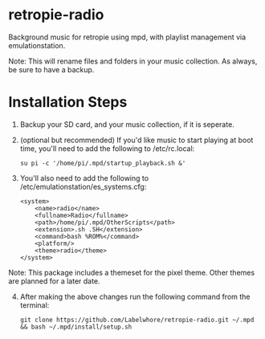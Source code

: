 # retropie-radio
Background music for retropie using mpd, with playlist management via emulationstation. 

  Note: This will rename files and folders in your music collection. As always, be sure to have a backup.


# Installation Steps

1.   Backup your SD card, and your music collection, if it is seperate.

2.  (optional but recommended) If you'd like music to start playing at boot time, you'll need to add the following to /etc/rc.local:

        su pi -c '/home/pi/.mpd/startup_playback.sh &'


3.  You'll also need to add the following to /etc/emulationstation/es_systems.cfg:

        <system>
            <name>radio</name>
            <fullname>Radio</fullname>
            <path>/home/pi/.mpd/OtherScripts</path>
            <extension>.sh .SH</extension>
            <command>bash %ROM%</command>
            <platform/>
            <theme>radio</theme>
        </system>
  
  Note: This package includes a themeset for the pixel theme. Other themes are planned for a later date.
  
  
4.  After making the above changes run the following command from the terminal:

        git clone https://github.com/Labelwhore/retropie-radio.git ~/.mpd && bash ~/.mpd/install/setup.sh
